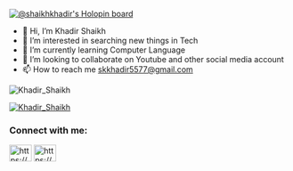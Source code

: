 [![@shaikhkhadir's Holopin board](https://holopin.io/api/user/board?user=shaikhkhadir)](https://holopin.io/@shaikhkhadir)

- 👋 Hi, I’m Khadir Shaikh 
- 👀 I’m interested in searching new things in Tech
- 🌱 I’m currently learning Computer Language 
- 💞️ I’m looking to collaborate on Youtube and other social media account
- 📫 How to reach me skkhadir5577@gmail.com 

<p align="left"> <img src="https://komarev.com/ghpvc/?username=Khadir_Shaikh&label=Profile%20views&color=0e75b6&style=flat" alt="Khadir_Shaikh" /> </p>
<p align="left"> <a href="https://github.com/ryo-ma/github-profile-trophy"><img src="https://github-profile-trophy.vercel.app/?username=Khadir_Shaikh" alt="Khadir_Shaikh" /></a> </p>

<h3 align="left">Connect with me:</h3>
<p align="left">
<a href="(https://www.linkedin.com/in/khadir-shaikh-9a5489196)/" target="blank"><img align="center" src="https://raw.githubusercontent.com/rahuldkjain/github-profile-readme-generator/master/src/images/icons/Social/linked-in-alt.svg" alt="https://www.linkedin.com/in/khadir-shaikh-9a5489196" height="30" width="40" /></a>
<a href="https://instagram.com/https://www.instagram.com/shaikhkhadir4421/" target="blank"><img align="center" src="https://raw.githubusercontent.com/rahuldkjain/github-profile-readme-generator/master/src/images/icons/Social/instagram.svg" alt="https://www.instagram.com/shaikhkhadir4421/" height="30" width="40" /></a>
</p>
<!---
Khadir2000/Khadir2000 is a ✨ special ✨ repository because its `README.md` (this file) appears on your GitHub profile.
You can click the Preview link to take a look at your changes.
--->
